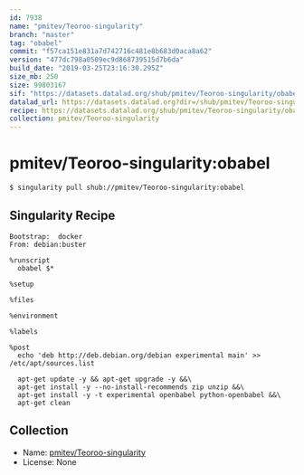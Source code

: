 ```yaml
---
id: 7938
name: "pmitev/Teoroo-singularity"
branch: "master"
tag: "obabel"
commit: "f57ca151e831a7d742716c481e8b683d0aca8a62"
version: "477dc798a0509ec9d868739515d7b6da"
build_date: "2019-03-25T23:16:30.295Z"
size_mb: 250
size: 99803167
sif: "https://datasets.datalad.org/shub/pmitev/Teoroo-singularity/obabel/2019-03-25-f57ca151-477dc798/477dc798a0509ec9d868739515d7b6da.simg"
datalad_url: https://datasets.datalad.org?dir=/shub/pmitev/Teoroo-singularity/obabel/2019-03-25-f57ca151-477dc798/
recipe: https://datasets.datalad.org/shub/pmitev/Teoroo-singularity/obabel/2019-03-25-f57ca151-477dc798/Singularity
collection: pmitev/Teoroo-singularity
---
```


# pmitev/Teoroo-singularity:obabel

```bash
$ singularity pull shub://pmitev/Teoroo-singularity:obabel
```

## Singularity Recipe

```singularity
Bootstrap:  docker
From: debian:buster

%runscript
  obabel $*

%setup

%files

%environment

%labels

%post
  echo 'deb http://deb.debian.org/debian experimental main' >> /etc/apt/sources.list

  apt-get update -y && apt-get upgrade -y &&\
  apt-get install -y --no-install-recommends zip unzip &&\
  apt-get install -y -t experimental openbabel python-openbabel &&\
  apt-get clean
```

## Collection

 - Name: [pmitev/Teoroo-singularity](https://github.com/pmitev/Teoroo-singularity)
 - License: None

